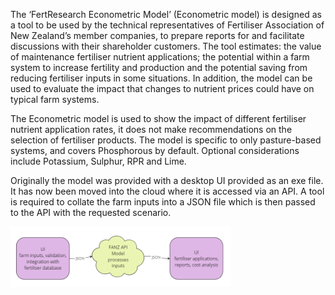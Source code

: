 <div>
  <p>The ‘FertResearch Econometric Model’ (Econometric model) is designed as a tool to be used by the technical representatives of Fertiliser Association of New Zealand’s member companies, to prepare reports for and facilitate discussions with their shareholder customers. The tool estimates: the value of maintenance fertiliser nutrient applications; the potential within a farm system to increase fertility and production and the potential saving from reducing fertiliser inputs in some situations. In addition, the model can be used to evaluate the impact that changes to nutrient prices could have on typical farm systems.</p>
<p>The Econometric model is used to show the impact of different fertiliser nutrient application rates, it does not make recommendations on the selection of fertiliser products. The model is specific to only pasture-based systems, and covers Phosphorous by default. Optional considerations include Potassium, Sulphur, RPR and Lime. </p>
</div>
<div>
  <p>Originally the model was provided with a desktop UI provided as an exe file. It has now been moved into the cloud where it is accessed via an API. A tool is required to collate the farm inputs into a JSON file which is then passed to the API with the requested scenario.</p>
</div>
 <div class="center" style="width: 70%;">
      <img src="images/diagram.PNG" alt="API diagram">      
  </div>
